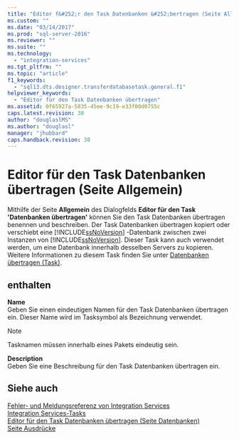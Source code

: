```yaml
---
title: "Editor f&#252;r den Task Datenbanken &#252;bertragen (Seite Allgemein) | Microsoft Docs"
ms.custom: ""
ms.date: "03/14/2017"
ms.prod: "sql-server-2016"
ms.reviewer: ""
ms.suite: ""
ms.technology: 
  - "integration-services"
ms.tgt_pltfrm: ""
ms.topic: "article"
f1_keywords: 
  - "sql13.dts.designer.transferdatabasetask.general.f1"
helpviewer_keywords: 
  - "Editor für den Task Datenbanken übertragen"
ms.assetid: 0f65927a-5835-45ee-9c19-e33f00d0755c
caps.latest.revision: 30
author: "douglaslMS"
ms.author: "douglasl"
manager: "jhubbard"
caps.handback.revision: 30
---
```

# Editor f&#252;r den Task Datenbanken &#252;bertragen (Seite Allgemein)
  Mithilfe der Seite **Allgemein** des Dialogfelds **Editor für den Task 'Datenbanken übertragen'** können Sie den Task Datenbanken übertragen benennen und beschreiben. Der Task Datenbanken übertragen kopiert oder verschiebt eine [!INCLUDE[ssNoVersion](../../includes/ssnoversion-md.md)] -Datenbank zwischen zwei Instanzen von [!INCLUDE[ssNoVersion](../../includes/ssnoversion-md.md)]. Dieser Task kann auch verwendet werden, um eine Datenbank innerhalb desselben Servers zu kopieren. Weitere Informationen zu diesem Task finden Sie unter [Datenbanken übertragen (Task)](../../integration-services/control-flow/transfer-database-task.md).  
  
## enthalten  
 **Name**  
 Geben Sie einen eindeutigen Namen für den Task Datenbanken übertragen ein. Dieser Name wird im Tasksymbol als Bezeichnung verwendet.  
  
> [!NOTE]  
>  Tasknamen müssen innerhalb eines Pakets eindeutig sein.  
  
 **Description**  
 Geben Sie eine Beschreibung für den Task Datenbanken übertragen ein.  
  
## Siehe auch  
 [Fehler- und Meldungsreferenz von Integration Services](../../integration-services/integration-services-error-and-message-reference.md)   
 [Integration Services-Tasks](../../integration-services/control-flow/integration-services-tasks.md)   
 [Editor für den Task Datenbanken übertragen &#40;Seite Datenbanken&#41;](../../integration-services/control-flow/transfer-database-task-editor-databases-page.md)   
 [Seite Ausdrücke](../../integration-services/expressions/expressions-page.md)  
  
  